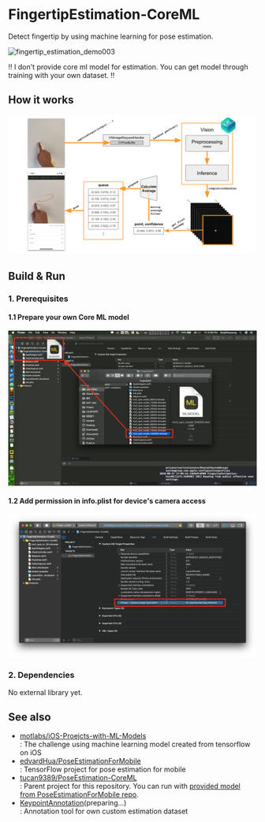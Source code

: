 # FingertipEstimation-CoreML
Detect fingertip by using machine learning for pose estimation.

![fingertip_estimation_demo003](resource/fingertip_estimation_demo003.gif)

‼️ I don't provide core ml model for estimation. You can get model through training with your own dataset. ‼️

## How it works

![how_it_works](resource/how_it_works.png)

## Build & Run

### 1. Prerequisites

#### 1.1 Prepare your own Core ML model

![prerequest_002_mlmodel](resource/prerequest_002_mlmodel.png)

#### 1.2 Add permission in info.plist for device's camera access

![prerequest_001_plist](resource/prerequest_001_plist.png)

### 2. Dependencies

No external library yet.

## See also

- [motlabs/iOS-Proejcts-with-ML-Models](https://github.com/motlabs/iOS-Proejcts-with-ML-Models)<br>
  : The challenge using machine learning model created from tensorflow on iOS
- [edvardHua/PoseEstimationForMobile](https://github.com/edvardHua/PoseEstimationForMobile)<br>
  : TensorFlow project for pose estimation for mobile
- [tucan9389/PoseEstimation-CoreML](tucan9389/PoseEstimation-CoreML)<br>
  : Parent project for this repository. You can run with [provided model from PoseEstimationForMobile repo](https://github.com/edvardHua/PoseEstimationForMobile/tree/master/release).
- [KeypointAnnotation](https://github.com/tucan9389/KeypointAnnotation)(preparing...)<br>
  : Annotation tool for own custom estimation dataset